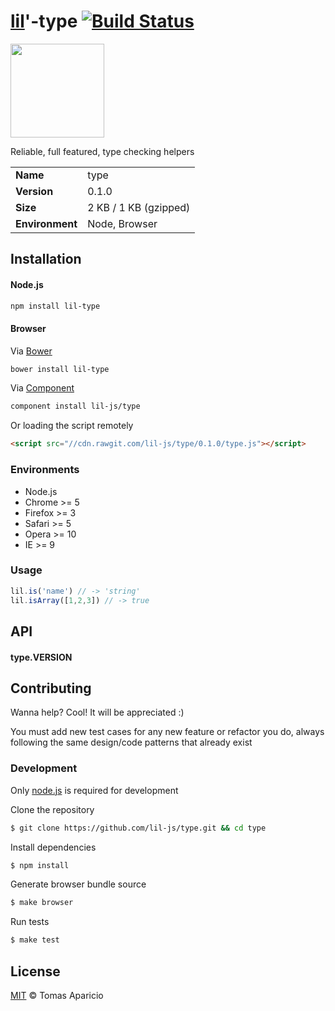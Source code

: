 # [lil](http://lil-js.github.io)'-type [![Build Status](https://api.travis-ci.org/lil-js/type.svg?branch=master)][travis]

<img align="center" height="150" src="http://lil-js.github.io/img/liljs-logo.png" />

Reliable, full featured, type checking helpers

<table>
<tr>
<td><b>Name</b></td><td>type</td>
</tr>
<tr>
<td><b>Version</b></td><td>0.1.0</td>
</tr>
<tr>
<td><b>Size</b></td><td>2 KB / 1 KB (gzipped)</td>
</tr>
<tr>
<td><b>Environment</b></td><td>Node, Browser</td>
</tr>
</table>

## Installation

#### Node.js
```bash
npm install lil-type
```

#### Browser
Via [Bower](http://bower.io)
```bash
bower install lil-type
```
Via [Component](https://github.com/componentjs/component)
```bash
component install lil-js/type
```
Or loading the script remotely
```html
<script src="//cdn.rawgit.com/lil-js/type/0.1.0/type.js"></script>
```

### Environments

- Node.js
- Chrome >= 5
- Firefox >= 3
- Safari >= 5
- Opera >= 10
- IE >= 9

### Usage

```js
lil.is('name') // -> 'string'
lil.isArray([1,2,3]) // -> true
```

## API

#### type.VERSION

## Contributing

Wanna help? Cool! It will be appreciated :)

You must add new test cases for any new feature or refactor you do,
always following the same design/code patterns that already exist

### Development

Only [node.js](http://nodejs.org) is required for development

Clone the repository
```bash
$ git clone https://github.com/lil-js/type.git && cd type
```

Install dependencies
```bash
$ npm install
```

Generate browser bundle source
```bash
$ make browser
```

Run tests
```bash
$ make test
```

## License

[MIT](http://opensource.org/licenses/MIT) © Tomas Aparicio

[travis]: http://travis-ci.org/lil-js/type
